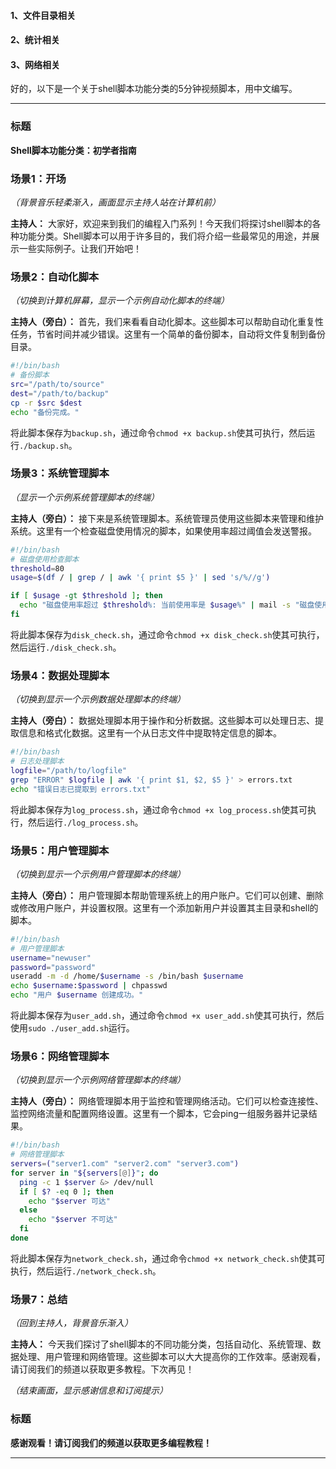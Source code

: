 #### 1、文件目录相关

#### 2、统计相关

#### 3、网络相关
好的，以下是一个关于shell脚本功能分类的5分钟视频脚本，用中文编写。

---

### 标题
**Shell脚本功能分类：初学者指南**

### 场景1：开场
*（背景音乐轻柔渐入，画面显示主持人站在计算机前）*

**主持人：**
大家好，欢迎来到我们的编程入门系列！今天我们将探讨shell脚本的各种功能分类。Shell脚本可以用于许多目的，我们将介绍一些最常见的用途，并展示一些实际例子。让我们开始吧！

### 场景2：自动化脚本
*（切换到计算机屏幕，显示一个示例自动化脚本的终端）*

**主持人（旁白）：**
首先，我们来看看自动化脚本。这些脚本可以帮助自动化重复性任务，节省时间并减少错误。这里有一个简单的备份脚本，自动将文件复制到备份目录。

```bash
#!/bin/bash
# 备份脚本
src="/path/to/source"
dest="/path/to/backup"
cp -r $src $dest
echo "备份完成。"
```

将此脚本保存为`backup.sh`，通过命令`chmod +x backup.sh`使其可执行，然后运行`./backup.sh`。

### 场景3：系统管理脚本
*（显示一个示例系统管理脚本的终端）*

**主持人（旁白）：**
接下来是系统管理脚本。系统管理员使用这些脚本来管理和维护系统。这里有一个检查磁盘使用情况的脚本，如果使用率超过阈值会发送警报。

```bash
#!/bin/bash
# 磁盘使用检查脚本
threshold=80
usage=$(df / | grep / | awk '{ print $5 }' | sed 's/%//g')

if [ $usage -gt $threshold ]; then
  echo "磁盘使用率超过 $threshold%: 当前使用率是 $usage%" | mail -s "磁盘使用警报" admin@example.com
fi
```

将此脚本保存为`disk_check.sh`，通过命令`chmod +x disk_check.sh`使其可执行，然后运行`./disk_check.sh`。

### 场景4：数据处理脚本
*（切换到显示一个示例数据处理脚本的终端）*

**主持人（旁白）：**
数据处理脚本用于操作和分析数据。这些脚本可以处理日志、提取信息和格式化数据。这里有一个从日志文件中提取特定信息的脚本。

```bash
#!/bin/bash
# 日志处理脚本
logfile="/path/to/logfile"
grep "ERROR" $logfile | awk '{ print $1, $2, $5 }' > errors.txt
echo "错误日志已提取到 errors.txt"
```

将此脚本保存为`log_process.sh`，通过命令`chmod +x log_process.sh`使其可执行，然后运行`./log_process.sh`。

### 场景5：用户管理脚本
*（切换到显示一个示例用户管理脚本的终端）*

**主持人（旁白）：**
用户管理脚本帮助管理系统上的用户账户。它们可以创建、删除或修改用户账户，并设置权限。这里有一个添加新用户并设置其主目录和shell的脚本。

```bash
#!/bin/bash
# 用户管理脚本
username="newuser"
password="password"
useradd -m -d /home/$username -s /bin/bash $username
echo $username:$password | chpasswd
echo "用户 $username 创建成功。"
```

将此脚本保存为`user_add.sh`，通过命令`chmod +x user_add.sh`使其可执行，然后使用`sudo ./user_add.sh`运行。

### 场景6：网络管理脚本
*（切换到显示一个示例网络管理脚本的终端）*

**主持人（旁白）：**
网络管理脚本用于监控和管理网络活动。它们可以检查连接性、监控网络流量和配置网络设置。这里有一个脚本，它会ping一组服务器并记录结果。

```bash
#!/bin/bash
# 网络管理脚本
servers=("server1.com" "server2.com" "server3.com")
for server in "${servers[@]}"; do
  ping -c 1 $server &> /dev/null
  if [ $? -eq 0 ]; then
    echo "$server 可达"
  else
    echo "$server 不可达"
  fi
done
```

将此脚本保存为`network_check.sh`，通过命令`chmod +x network_check.sh`使其可执行，然后运行`./network_check.sh`。

### 场景7：总结
*（回到主持人，背景音乐渐入）*

**主持人：**
今天我们探讨了shell脚本的不同功能分类，包括自动化、系统管理、数据处理、用户管理和网络管理。这些脚本可以大大提高你的工作效率。感谢观看，请订阅我们的频道以获取更多教程。下次再见！

*（结束画面，显示感谢信息和订阅提示）*

### 标题
**感谢观看！请订阅我们的频道以获取更多编程教程！**

---

